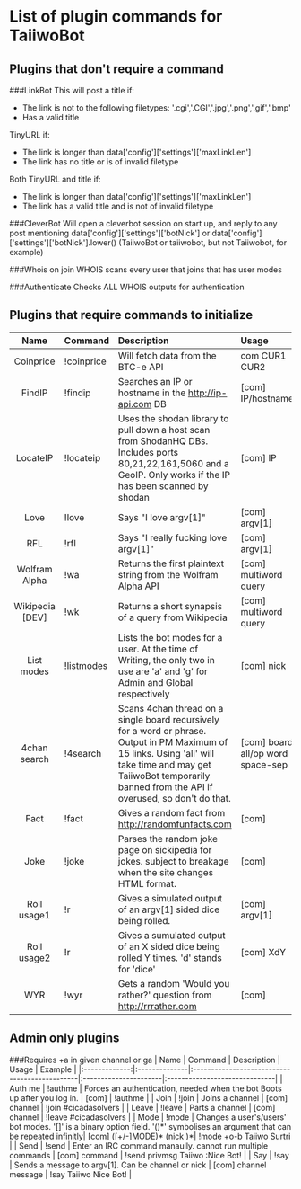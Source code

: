 List of plugin commands for TaiiwoBot
=====================================

Plugins that don't require a command
------------------------------------

###LinkBot
This will post a title if:
- The link is not to the following filetypes: '.cgi','.CGI','.jpg','.png','.gif','.bmp'
- Has a valid title

TinyURL if:
- The link is longer than data['config']['settings']['maxLinkLen']
- The link has no title or is of invalid filetype

Both TinyURL and title if:

- The link is longer than data['config']['settings']['maxLinkLen']
- The link has a valid title and is not of invalid filetype

###CleverBot
Will open a cleverbot session on start up, and reply to any post mentioning
data['config']['settings']['botNick'] or data['config']['settings']['botNick'].lower()
(TaiiwoBot or taiiwobot, but not Taiiwobot, for example)

###Whois on join
WHOIS scans every user that joins that has user modes

###Authenticate
Checks ALL WHOIS outputs for authentication

Plugins that require commands to initialize
-------------------------------------------

| Name    	| Command	| Description					| Usage			| Example 			|
|:-------------:|:--------------|:----------------------------------------------|:----------------------|:------------------------------|
| Coinprice	| !coinprice	| Will fetch data from the BTC-e API		| com CUR1 CUR2	| !coinprice btc ltc |
| FindIP	| !findip	| Searches an IP or hostname in the http://ip-api.com DB | [com] IP/hostname | !findip google.com		|
| LocateIP	| !locateip	| Uses the shodan library to  pull down a host scan from ShodanHQ DBs. Includes ports 80,21,22,161,5060 and a GeoIP. Only works if the IP has been scanned by shodan | [com] IP | !locateip 173.194.34.166 |
| Love 		| !love		| Says "I love argv[1]"				| [com] argv[1]		| !love Taiiwo			|
| RFL		| !rfl		| Says "I really fucking love argv[1]"		| [com] argv[1]		| !rfl Taiiwo			|
| Wolfram Alpha	| !wa		| Returns the first plaintext string from the Wolfram Alpha API	| [com] multiword query	| !wa time in dubai |
| Wikipedia [DEV]| !wk		| Returns a short synapsis of a query from Wikipedia | [com] multiword query | !wk space time continuum	|
| List modes	| !listmodes	| Lists the bot modes for a user. At the time of Writing, the only two in use are 'a' and 'g' for Admin and Global respectively | [com] nick | !listmodes Taiiwo |
| 4chan search	| !4search	| Scans 4chan thread on a single board recursively for a word or phrase. Output in PM Maximum of 15 links. Using 'all' will take time and may get TaiiwoBot temporarily banned from the API if overused, so don't do that. | [com] board all/op word space-sep | !4search x op cicada |
| Fact		| !fact		| Gives a random fact from http://randomfunfacts.com| [com]		| !fact				|
| Joke		| !joke		| Parses the random joke page on sickipedia for jokes. subject to breakage when the site changes HTML format. | [com] | !joke	|
| Roll usage1	| !r		| Gives a simulated output of an argv[1] sided dice being rolled. | [com] argv[1] | !r 20			|
| Roll usage2	| !r		| Gives a sumulated output of an X sided dice being rolled Y times. 'd' stands for 'dice' | [com] XdY | !r 2d20 |
| WYR	    	| !wyr		| Gets a random 'Would you rather?' question from http://rrrather.com| [com] | !wyr			|
Admin only plugins
------------------

###Requires +a in given channel or ga
| Name		| Command	| Description					| Usage			| Example 			|
|:-------------:|:--------------|:----------------------------------------------|:----------------------|:------------------------------|
| Auth me	| !authme	| Forces an authentication, needed when the bot Boots up after you log in. | [com] | !authme		|
| Join		| !join		| Joins a channel				| [com] channel		| !join #cicadasolvers		|
| Leave		| !leave	| Parts a channel				| [com] channel		| !leave #cicadasolvers		|
| Mode		| !mode		| Changes a user's/users' bot modes. '[]' is a binary option field. '()\*' symbolises an argument that can be repeated infinitly| [com] ([+/-]MODE)\* (nick )*| !mode +o-b Taiiwo Surtri |
| Send		| !send		| Enter an IRC command manaully. cannot run multiple commands | [com] command | !send privmsg Taiiwo :Nice Bot! |
| Say		| !say		| Sends a message to argv[1]. Can be channel or nick | [com] channel message | !say Taiiwo Nice Bot! 	|
